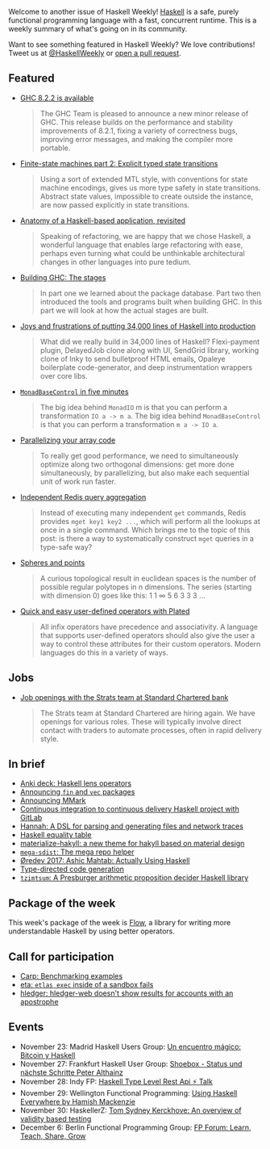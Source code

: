 Welcome to another issue of Haskell Weekly!
[Haskell](https://www.haskell.org) is a safe, purely functional programming language with a fast, concurrent runtime.
This is a weekly summary of what's going on in its community.

Want to see something featured in Haskell Weekly?
We love contributions!
Tweet us at [@HaskellWeekly](https://twitter.com/haskellweekly) or [open a pull request](https://github.com/haskellweekly/haskellweekly.github.io).

## Featured

-   [GHC 8.2.2 is available](https://ghc.haskell.org/trac/ghc/blog/ghc-8.2.2-released)

    > The GHC Team is pleased to announce a new minor release of GHC. This release builds on the performance and stability improvements of 8.2.1, fixing a variety of correctness bugs, improving error messages, and making the compiler more portable.

-   [Finite-state machines part 2: Explicit typed state transitions](https://wickstrom.tech/finite-state-machines/2017/11/19/finite-state-machines-part-2.html)

    > Using a sort of extended MTL style, with conventions for state machine encodings, gives us more type safety in state transitions. Abstract state values, impossible to create outside the instance, are now passed explicitly in state transitions.

-   [Anatomy of a Haskell-based application, revisited](https://tech-blog.capital-match.com/posts/3-anatomy-of-haskell-web-app.html)

    > Speaking of refactoring, we are happy that we chose Haskell, a wonderful language that enables large refactoring with ease, perhaps even turning what could be unthinkable architectural changes in other languages into pure tedium.

-   [Building GHC: The stages](https://medium.com/@zw3rk/building-ghc-the-stages-2c6cf6fc4b29)

    > In part one we learned about the package database. Part two then introduced the tools and programs built when building GHC. In this part we will look at how the actual stages are built.

-   [Joys and frustrations of putting 34,000 lines of Haskell into production](https://docs.google.com/presentation/d/1ggTVXzqCxcmkV5mKUH_gtl0ADUMvSMmhZlWfx_w7-wU)

    > What did we really build in 34,000 lines of Haskell? Flexi-payment plugin, DelayedJob clone along with UI, SendGrid library, working clone of Inky to send bulletproof HTML emails, Opaleye boilerplate code-generator, and deep instrumentation wrappers over core libs.

-   [`MonadBaseControl` in five minutes](http://www.parsonsmatt.org/2017/11/21/monadbasecontrol_in_five_minutes.html)

    > The big idea behind `MonadIO` m is that you can perform a transformation `IO a -> m a`. The big idea behind `MonadBaseControl` is that you can perform a transformation `m a -> IO a`.

-   [Parallelizing your array code](https://www.tweag.io/posts/2017-11-16-repa.html)

    > To really get good performance, we need to simultaneously optimize along two orthogonal dimensions: get more done simultaneously, by parallelizing, but also make each sequential unit of work run faster.

-   [Independent Redis query aggregation](https://identicalsnowflake.github.io/QueryAggregation.html)

    > Instead of executing many independent `get` commands, Redis provides `mget key1 key2 ...`, which will perform all the lookups at once in a single command. Which brings me to the topic of this post: is there a way to systematically construct `mget` queries in a type-safe way?

-   [Spheres and points](https://ipfs.io/ipfs/QmfN5DojVnEsf1Une3DFwfUiFpfWnQf31f61qgybiXVeQE/blog/spheres-and-points/)

    > A curious topological result in euclidean spaces is the number of possible regular polytopes in n dimensions. The series (starting with dimension 0) goes like this: 1 1 &#x221e; 5 6 3 3 3 ...

-   [Quick and easy user-defined operators with Plated](https://qfpl.io/posts/quick-and-easy-user-defined-operators/)

    > All infix operators have precedence and associativity. A language that supports user-defined operators should also give the user a way to control these attributes for their custom operators. Modern languages do this in a variety of ways.

## Jobs

-   [Job openings with the Strats team at Standard Chartered bank](http://www.atzedijkstra.net/haskell/job-openings-with-the-strats-team-at-standard-chartered-bank/)

    > The Strats team at Standard Chartered are hiring again. We have openings for various roles. These will typically involve direct contact with traders to automate processes, often in rapid delivery style.

## In brief

-   [Anki deck: Haskell lens operators](https://ankiweb.net/shared/info/1994529308)
-   [Announcing `fin` and `vec` packages](https://mail.haskell.org/pipermail/haskell-cafe/2017-November/128195.html)
-   [Announcing MMark](https://markkarpov.com/post/announcing-mmark.html)
-   [Continuous integration to continuous delivery Haskell project with GitLab](https://vadosware.io/post/continuous-integration-to-continous-delivery-haskell-project-with-gitlab/)
-   [Hannah: A DSL for parsing and generating files and network traces](https://abau.org/hannah)
-   [Haskell equality table](https://htmlpreview.github.io/?https://github.com/quchen/articles/blob/master/haskell-equality-table.html)
-   [materialize-hakyll: a new theme for hakyll based on material design](https://futtetennismo.github.io/materialize-hakyll/)
-   [`mega-sdist`: The mega repo helper](https://www.yesodweb.com/blog/2017/11/mega-sdist)
-   [&#xd8;redev 2017: Ashic Mahtab: Actually Using Haskell](https://vimeo.com/242141635)
-   [Type-directed code generation](http://reasonablypolymorphic.com/blog/type-directed-code-generation)
-   [`tzimtsum`: A Presburger arithmetic proposition decider Haskell library](https://modalduality.org/tzimtsum/)

## Package of the week

This week's package of the week is [Flow](https://www.stackage.org/haddock/lts-9.14/flow-1.0.9/Flow.html),
a library for writing more understandable Haskell by using better operators.

## Call for participation

-   [Carp: Benchmarking examples](https://github.com/carp-lang/Carp/issues/101)
-   [eta: `etlas exec` inside of a sandbox fails](https://github.com/typelead/eta/issues/565)
-   [hledger: hledger-web doesn't show results for accounts with an apostrophe](https://github.com/simonmichael/hledger/issues/649)

## Events

-   November 23: Madrid Haskell Users Group: [Un encuentro m&#xe1;gico: Bitcoin y Haskell](https://www.meetup.com/Haskell-MAD/events/244745285/)
-   November 27: Frankfurt Haskell User Group: [Shoebox - Status und n&#xe4;chste Schritte
Peter Althainz](https://www.meetup.com/Frankfurt-Haskell-User-Group/events/244477256/)
-   November 28: Indy FP: [Haskell Type Level Rest Api &#x26a1; Talk](https://www.meetup.com/Indy-FP/events/244320360/)
-   November 29: Wellington Functional Programming: [Using Haskell Everywhere by Hamish Mackenzie](https://www.meetup.com/Wellington-FP/events/244598380/)
-   November 30: HaskellerZ: [Tom Sydney Kerckhove: An overview of validity based testing](https://www.meetup.com/HaskellerZ/events/245248358/)
-   December 6: Berlin Functional Programming Group: [FP Forum: Learn, Teach, Share, Grow](https://www.meetup.com/Berlin-Functional-Programming-Group/events/244991423/)
